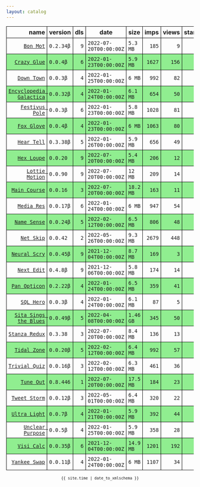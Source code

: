 ```yaml
---
layout: catalog
---
```


<style>
table {
    border-collapse: collapse;
}

td, th {
    border: 1px solid black;
    white-space: nowrap;
}

th, td {
    padding: 5px;
}

tr:nth-child(even) {
    background-color: Lightgreen;
}
</style>

| name | version | dls | date | size | imps | views | stars | issues | category |
| ---: | :------ | --: | ---- | :--- | ---: | ----: | -----:| -----: | :------- |
| [``Bon Mot``](https://Bon-Mot.github.io/App/) | ``0.2.34β`` | `9` | `2022-07-20T00:00:00Z` | `5.3 MB` | `185` | `9` | `1` | `0` |  |
| [``Crazy Glue``](https://Crazy-Glue.github.io/App/) | ``0.0.4β`` | `6` | `2022-01-23T00:00:00Z` | `5.9 MB` | `1627` | `156` | `0` | `0` |  |
| [``Down Town``](https://Down-Town.github.io/App/) | ``0.0.3β`` | `4` | `2022-01-25T00:00:00Z` | `6 MB` | `992` | `82` | `0` | `0` |  |
| [``Encyclopedia Galactica``](https://Encyclopedia-Galactica.github.io/App/) | ``0.0.32β`` | `4` | `2022-01-24T00:00:00Z` | `6.1 MB` | `654` | `50` | `0` | `0` |  |
| [``Festivus Pole``](https://Festivus-Pole.github.io/App/) | ``0.0.3β`` | `6` | `2022-01-23T00:00:00Z` | `5.8 MB` | `1028` | `81` | `0` | `0` |  |
| [``Fox Glove``](https://Fox-Glove.github.io/App/) | ``0.0.4β`` | `4` | `2022-01-23T00:00:00Z` | `6 MB` | `1063` | `80` | `0` | `0` |  |
| [``Hear Tell``](https://Hear-Tell.github.io/App/) | ``0.3.38β`` | `5` | `2022-01-26T00:00:00Z` | `5.9 MB` | `656` | `49` | `0` | `0` |  |
| [``Hex Loupe``](https://Hex-Loupe.github.io/App/) | ``0.0.20`` | `9` | `2022-07-20T00:00:00Z` | `5.4 MB` | `206` | `12` | `0` | `0` |  |
| [``Lottie Motion``](https://Lottie-Motion.github.io/App/) | ``0.0.90`` | `9` | `2022-07-20T00:00:00Z` | `12 MB` | `209` | `14` | `0` | `0` |  |
| [``Main Course``](https://Main-Course.github.io/App/) | ``0.0.16`` | `3` | `2022-07-20T00:00:00Z` | `18.2 MB` | `163` | `11` | `0` | `0` |  |
| [``Media Res``](https://Media-Res.github.io/App/) | ``0.0.17β`` | `6` | `2022-01-24T00:00:00Z` | `6 MB` | `947` | `54` | `0` | `0` |  |
| [``Name Sense``](https://Name-Sense.github.io/App/) | ``0.0.24β`` | `5` | `2022-02-12T00:00:00Z` | `6.5 MB` | `806` | `48` | `0` | `0` |  |
| [``Net Skip``](https://Net-Skip.github.io/App/) | ``0.0.42`` | `2` | `2022-05-26T00:00:00Z` | `9.3 MB` | `2679` | `448` | `0` | `0` |  |
| [``Neural Scry``](https://Neural-Scry.github.io/App/) | ``0.0.45β`` | `9` | `2021-12-04T00:00:00Z` | `8.7 MB` | `169` | `3` | `0` | `0` |  |
| [``Next Edit``](https://Next-Edit.github.io/App/) | ``0.4.8β`` | `9` | `2021-12-06T00:00:00Z` | `5.8 MB` | `174` | `14` | `0` | `0` |  |
| [``Pan Opticon``](https://Pan-Opticon.github.io/App/) | ``0.2.22β`` | `4` | `2022-01-24T00:00:00Z` | `6.5 MB` | `359` | `41` | `0` | `0` |  |
| [``SQL Hero``](https://SQL-Hero.github.io/App/) | ``0.0.3β`` | `4` | `2022-01-24T00:00:00Z` | `6.1 MB` | `87` | `5` | `0` | `0` |  |
| [``Sita Sings the Blues``](https://Sita-Sings-the-Blues.github.io/App/) | ``0.0.49β`` | `5` | `2022-04-08T00:00:00Z` | `1.46 GB` | `345` | `50` | `0` | `0` |  |
| [``Stanza Redux``](https://Stanza-Redux.github.io/App/) | ``0.3.38`` | `3` | `2022-07-20T00:00:00Z` | `8.4 MB` | `136` | `13` | `1` | `0` |  |
| [``Tidal Zone``](https://Tidal-Zone.github.io/App/) | ``0.0.20β`` | `5` | `2022-02-12T00:00:00Z` | `6.4 MB` | `992` | `57` | `0` | `0` |  |
| [``Trivial Quiz``](https://Trivial-Quiz.github.io/App/) | ``0.0.16β`` | `3` | `2022-02-12T00:00:00Z` | `6.3 MB` | `461` | `36` | `0` | `0` |  |
| [``Tune Out``](https://Tune-Out.github.io/App/) | ``0.8.446`` | `1` | `2022-07-20T00:00:00Z` | `17.5 MB` | `184` | `23` | `1` | `0` |  |
| [``Tweet Storm``](https://Tweet-Storm.github.io/App/) | ``0.0.12β`` | `3` | `2022-05-01T00:00:00Z` | `6.4 MB` | `320` | `22` | `0` | `0` |  |
| [``Ultra Light``](https://Ultra-Light.github.io/App/) | ``0.0.7β`` | `4` | `2022-01-21T00:00:00Z` | `5.9 MB` | `392` | `44` | `0` | `0` |  |
| [``Unclear Purpose``](https://Unclear-Purpose.github.io/App/) | ``0.0.5β`` | `4` | `2022-01-25T00:00:00Z` | `5.9 MB` | `358` | `28` | `0` | `0` |  |
| [``Visi Calc``](https://Visi-Calc.github.io/App/) | ``0.0.35β`` | `6` | `2021-12-04T00:00:00Z` | `14.9 MB` | `1201` | `192` | `0` | `0` |  |
| [``Yankee Swap``](https://Yankee-Swap.github.io/App/) | ``0.0.11β`` | `4` | `2022-01-24T00:00:00Z` | `6 MB` | `1107` | `34` | `0` | `0` |  |

<center><small><code>{{ site.time | date_to_xmlschema }}</code></small></center>
